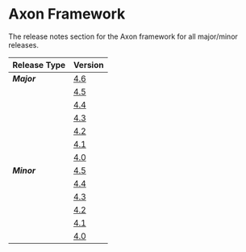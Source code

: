 # Axon Framework

The release notes section for the Axon framework for all major/minor releases.

| Release Type | Version                                   |
|:-------------|:------------------------------------------|
| _**Major**_  | [4.6](rn-af-major-releases.md#release-46) |
|              | [4.5](rn-af-major-releases.md#release-45) |
|              | [4.4](rn-af-major-releases.md#release-44) |
|              | [4.3](rn-af-major-releases.md#release-43) |
|              | [4.2](rn-af-major-releases.md#release-42) |
|              | [4.1](rn-af-major-releases.md#release-41) |
|              | [4.0](rn-af-major-releases.md#release-40) |
| _**Minor**_  | [4.5](rn-af-minor-releases.md#release-45) |
|              | [4.4](rn-af-minor-releases.md#release-44) |
|              | [4.3](rn-af-minor-releases.md#release-43) |
|              | [4.2](rn-af-minor-releases.md#release-42) |
|              | [4.1](rn-af-minor-releases.md#release-41) |
|              | [4.0](rn-af-minor-releases.md#release-40) |

